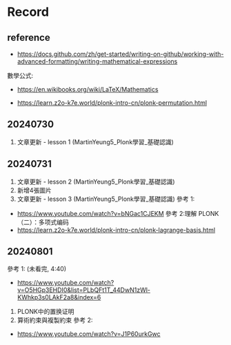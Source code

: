 # Record

## reference
* https://docs.github.com/zh/get-started/writing-on-github/working-with-advanced-formatting/writing-mathematical-expressions

數學公式:
* https://en.wikibooks.org/wiki/LaTeX/Mathematics

* https://learn.z2o-k7e.world/plonk-intro-cn/plonk-permutation.html

## 20240730
1. 文章更新 - lesson 1 (MartinYeung5_Plonk學習_基礎認識)

## 20240731
1. 文章更新 - lesson 2 (MartinYeung5_Plonk學習_基礎認識)
2. 新增4張圖片
3. 文章更新 - lesson 3 (MartinYeung5_Plonk學習_基礎認識)
參考 1:
* https://www.youtube.com/watch?v=bNGac1CJEKM
參考 2:理解 PLONK（二）：多项式编码
* https://learn.z2o-k7e.world/plonk-intro-cn/plonk-lagrange-basis.html

## 20240801
參考 1: (未看完, 4:40)
* https://www.youtube.com/watch?v=O5HGp3EHDI0&list=PLbQFt1T_44DwN1zWl-KWhkp3s0LAkF2a8&index=6
1. PLONK中的置换证明
2. 算術約束與複製約束
參考 2: 
* https://www.youtube.com/watch?v=J1P60urkGwc